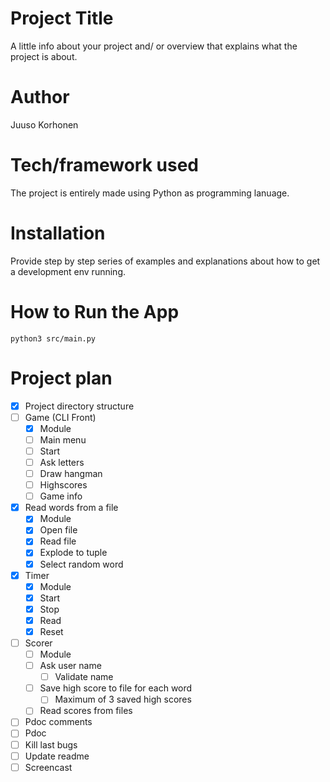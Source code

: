 # Project Title

A little info about your project and/ or overview that explains what the project is about.

# Author

Juuso Korhonen


# Tech/framework used

The project is entirely made using Python as programming lanuage.

# Installation

Provide step by step series of examples and explanations about how to get a development env running.

# How to Run the App

```
python3 src/main.py
```


# Project plan

- [x] Project directory structure
- [ ] Game (CLI Front)
  - [x] Module
  - [ ] Main menu
  - [ ] Start
  - [ ] Ask letters
  - [ ] Draw hangman
  - [ ] Highscores
  - [ ] Game info
- [x] Read words from a file
  - [x] Module
  - [x] Open file
  - [x] Read file
  - [x] Explode to tuple
  - [x] Select random word
- [x] Timer
  - [x] Module
  - [x] Start
  - [x] Stop
  - [x] Read
  - [x] Reset
- [ ] Scorer
  - [ ] Module
  - [ ] Ask user name
    - [ ] Validate name
  - [ ] Save high score to file for each word
    - [ ] Maximum of 3 saved high scores
  - [ ] Read scores from files
- [ ] Pdoc comments
- [ ] Pdoc
- [ ] Kill last bugs
- [ ] Update readme
- [ ] Screencast